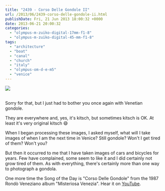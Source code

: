 ```yaml
---
title: "2439 - Corso Delle Gondole II"
url: /2013/06/2439-corso-delle-gondole-ii.html
publishDate: Fri, 21 Jun 2013 18:00:32 +0000
date: 2013-06-21 20:00:32
categories: 
  - "olympus-m-zuiko-digital-17mm-f1-8"
  - "olympus-m-zuiko-digital-45-mm-f1-8"
tags: 
  - "architecture"
  - "boat"
  - "canal"
  - "church"
  - "italy"
  - "olympus-om-d-e-m5"
  - "venice"
---
```

<div class="container">
<div class="center"><a target="_blank" href="https://d25zfm9zpd7gm5.cloudfront.net/1200x1200/2013/20130612_142450_lr.jpg"><img src="https://d25zfm9zpd7gm5.cloudfront.net/0600x0600/2013/20130612_142450_lr.jpg" /></a></div>
</div>
<br />

Sorry for that, but I just had to bother you once again with Venetian gondole. 

<a target="_blank" href="https://d25zfm9zpd7gm5.cloudfront.net/1200x1200/2013/20130612_124544_lr.jpg"><img style="margin: 0pt 10px 0pt 0px; float: left;" src="https://d25zfm9zpd7gm5.cloudfront.net/0150x0150/2013/20130612_124544_lr.jpg" alt="" border="0" /></a> They are everywhere and, yes, it's kitsch, but sometimes kitsch is OK. At least it's very original kitsch 😄

<a target="_blank" href="https://d25zfm9zpd7gm5.cloudfront.net/1200x1200/2013/20130612_124602_lr.jpg"><img style="margin: 0pt 0px 0pt 10px; float: right;" src="https://d25zfm9zpd7gm5.cloudfront.net/0150x0150/2013/20130612_124602_lr.jpg" alt="" border="0" /></a> When I began processing these images, I asked myself, what will I take images of when I am the next time in Venice? Still gondole? Won't I get tired of them? Won't you?

But then it occurred to me that I have taken images of cars and bicycles for years. Few have complained, some seem to like it and I did certainly not grow tired of them. As with everything, there's certainly more than one way to photograph a gondola.

 One more time the Song of the Day is "Corso Delle Gondole" from the 1987 Rondò Veneziano album "Misteriosa Venezia". Hear it on <a href="http://www.youtube.com/watch?v=Cd0oKxvI95U" target="_blank">YouTube</a>.
